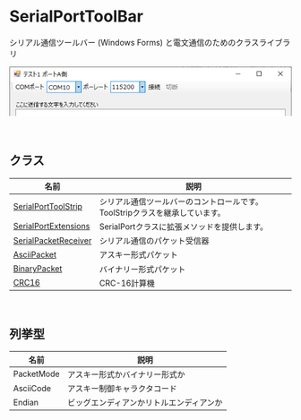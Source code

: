 # SerialPortToolBar
シリアル通信ツールバー (Windows Forms) と電文通信のためのクラスライブラリ

![図](README/img.png)

<br>

## クラス

|  名前  |  説明  |
| ---- | ---- |
|  [SerialPortToolStrip](README/SerialPortToolStrip.md)  |  シリアル通信ツールバーのコントロールです。ToolStripクラスを継承しています。  |
|  [SerialPortExtensions](README/SerialPortExtensions.md)  |  SerialPortクラスに拡張メソッドを提供します。  |
|  [SerialPacketReceiver](README/SerialPacketReceiver.md)  |  シリアル通信のパケット受信器  |
|  [AsciiPacket](README/AsciiPacket.md)  |  アスキー形式パケット  |
|  [BinaryPacket](README/BinaryPacket.md)  |  バイナリー形式パケット  |
|  [CRC16](README/CRC16.md)  |  CRC-16計算機  |

<br>

## 列挙型

|  名前  |  説明  |
| ---- | ---- |
|  PacketMode  |  アスキー形式かバイナリー形式か  |
|  AsciiCode  |  アスキー制御キャラクタコード  |
|  Endian  |  ビッグエンディアンかリトルエンディアンか  |
